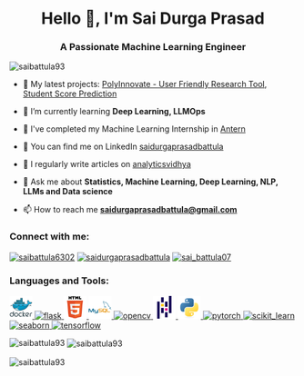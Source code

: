 <h1 align="center">Hello 👋, I'm Sai Durga Prasad</h1>
<h3 align="center">A Passionate Machine Learning Engineer</h3>


<p align="left"> <img src="https://komarev.com/ghpvc/?username=saibattula93&label=Profile%20views&color=0e75b6&style=flat" alt="saibattula93" /> </p>

- 🔭 My latest projects: [PolyInnovate - User Friendly Research Tool](https://github.com/saibattula93/PolyInnovate), [Student Score Prediction](https://github.com/saibattula93/Student-Score-Prediction-)

- 🌱 I’m currently learning **Deep Learning, LLMOps**

- 💪 I've completed my Machine Learning Internship in [Antern](https://antern.co/)

- 🤝 You can find me on LinkedIn [saidurgaprasadbattula](https://www.linkedin.com/in/saidurgaprasadbattula/)

- 📝 I regularly write articles on [analyticsvidhya](https://www.analyticsvidhya.com/blog/author/sai7181889/)

- 💬 Ask me about **Statistics, Machine Learning, Deep Learning, NLP, LLMs and Data science**

- 📫 How to reach me **saidurgaprasadbattula@gmail.com**


<h3 align="left">Connect with me:</h3>
<p align="left">
<a href="https://twitter.com/saibattula6302" target="blank"><img align="center" src="https://raw.githubusercontent.com/rahuldkjain/github-profile-readme-generator/master/src/images/icons/Social/twitter.svg" alt="saibattula6302" height="30" width="40" /></a>
<a href="https://linkedin.com/in/saidurgaprasadbattula" target="blank"><img align="center" src="https://raw.githubusercontent.com/rahuldkjain/github-profile-readme-generator/master/src/images/icons/Social/linked-in-alt.svg" alt="saidurgaprasadbattula" height="30" width="40" /></a>
<a href="https://instagram.com/sai_battula07" target="blank"><img align="center" src="https://raw.githubusercontent.com/rahuldkjain/github-profile-readme-generator/master/src/images/icons/Social/instagram.svg" alt="sai_battula07" height="30" width="40" /></a>
</p>

<h3 align="left">Languages and Tools:</h3>
<p align="left"> <a href="https://www.docker.com/" target="_blank" rel="noreferrer"> <img src="https://raw.githubusercontent.com/devicons/devicon/master/icons/docker/docker-original-wordmark.svg" alt="docker" width="40" height="40"/> </a> <a href="https://flask.palletsprojects.com/" target="_blank" rel="noreferrer"> <img src="https://www.vectorlogo.zone/logos/pocoo_flask/pocoo_flask-icon.svg" alt="flask" width="40" height="40"/> </a> <a href="https://www.w3.org/html/" target="_blank" rel="noreferrer"> <img src="https://raw.githubusercontent.com/devicons/devicon/master/icons/html5/html5-original-wordmark.svg" alt="html5" width="40" height="40"/> </a> <a href="https://www.mysql.com/" target="_blank" rel="noreferrer"> <img src="https://raw.githubusercontent.com/devicons/devicon/master/icons/mysql/mysql-original-wordmark.svg" alt="mysql" width="40" height="40"/> </a> <a href="https://opencv.org/" target="_blank" rel="noreferrer"> <img src="https://www.vectorlogo.zone/logos/opencv/opencv-icon.svg" alt="opencv" width="40" height="40"/> </a> <a href="https://pandas.pydata.org/" target="_blank" rel="noreferrer"> <img src="https://raw.githubusercontent.com/devicons/devicon/2ae2a900d2f041da66e950e4d48052658d850630/icons/pandas/pandas-original.svg" alt="pandas" width="40" height="40"/> </a> <a href="https://www.python.org" target="_blank" rel="noreferrer"> <img src="https://raw.githubusercontent.com/devicons/devicon/master/icons/python/python-original.svg" alt="python" width="40" height="40"/> </a> <a href="https://pytorch.org/" target="_blank" rel="noreferrer"> <img src="https://www.vectorlogo.zone/logos/pytorch/pytorch-icon.svg" alt="pytorch" width="40" height="40"/> </a> <a href="https://scikit-learn.org/" target="_blank" rel="noreferrer"> <img src="https://upload.wikimedia.org/wikipedia/commons/0/05/Scikit_learn_logo_small.svg" alt="scikit_learn" width="40" height="40"/> </a> <a href="https://seaborn.pydata.org/" target="_blank" rel="noreferrer"> <img src="https://seaborn.pydata.org/_images/logo-mark-lightbg.svg" alt="seaborn" width="40" height="40"/> </a> <a href="https://www.tensorflow.org" target="_blank" rel="noreferrer"> <img src="https://www.vectorlogo.zone/logos/tensorflow/tensorflow-icon.svg" alt="tensorflow" width="40" height="40"/> </a> </p>

<p><img align="left" src="https://github-readme-stats.vercel.app/api/top-langs?username=saibattula93&show_icons=true&locale=en&layout=compact" alt="saibattula93" /></p>

<p>&nbsp;<img align="center" src="https://github-readme-stats.vercel.app/api?username=saibattula93&show_icons=true&locale=en" alt="saibattula93" /></p>

<p><img align="center" src="https://github-readme-streak-stats.herokuapp.com/?user=saibattula93&" alt="saibattula93" /></p>
